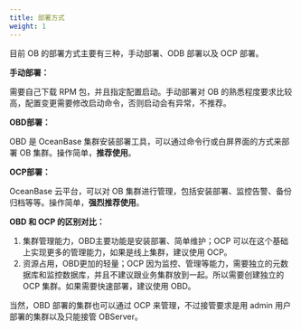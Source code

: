 ```yaml
---
title: 部署方式
weight: 1
---
```


目前 OB 的部署方式主要有三种，手动部署、ODB 部署以及 OCP 部署。

**手动部署：**

需要自己下载 RPM 包，并且指定配置启动。手动部署对 OB 的熟悉程度要求比较高，配置变更需要修改启动命令，否则启动会有异常，不推荐。

**OBD部署：**

OBD 是 OceanBase 集群安装部署工具，可以通过命令行或白屏界面的方式来部署 OB 集群。操作简单，**推荐使用**。

**OCP部署：**

OceanBase 云平台，可以对 OB 集群进行管理，包括安装部署、监控告警、备份归档等等。操作简单，**强烈推荐使用**。

**OBD 和 OCP 的区别对比：**

1. 集群管理能力，OBD主要功能是安装部署、简单维护；OCP 可以在这个基础上实现更多的管理能力，如果是线上集群，建议使用 OCP。
2. 资源占用，OBD更加的轻量；OCP 因为监控、管理等能力，需要独立的元数据库和监控数据库，并且不建议跟业务集群放到一起。所以需要创建独立的 OCP 集群。如果需要快速部署，建议使用 OBD。

当然，OBD 部署的集群也可以通过 OCP 来管理，不过接管要求是用 admin 用户部署的集群以及只能接管 OBServer。

